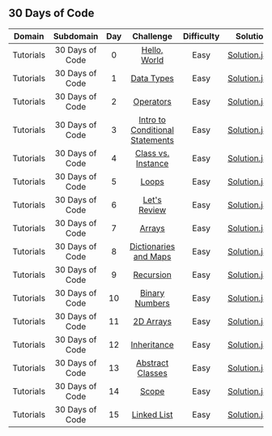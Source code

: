 ## 30 Days of Code

|   Domain  |    Subdomain    | Day |                                              Challenge                                             |  Difficulty  |                                                                                  Solution                                                                                 |
|:---------:|:---------------:|:---:|:--------------------------------------------------------------------------------------------------:|:------------:|:-------------------------------------------------------------------------------------------------------------------------------------------------------------------------:|
| Tutorials | 30 Days of Code |  0  | [Hello, World](https://www.hackerrank.com/challenges/30-hello-world)                               |     Easy     |            [Solution.java](https://github.com/rshaghoulian/HackerRank-solutions/blob/master/30%20Days%20of%20Code/Day%200%20-%20Hello%2C%20World/Solution.java)           |
| Tutorials | 30 Days of Code |  1  | [Data Types](https://www.hackerrank.com/challenges/30-data-types)                                  |     Easy     |              [Solution.java](https://github.com/rshaghoulian/HackerRank-solutions/blob/master/30%20Days%20of%20Code/Day%201%20-%20Data%20Types/Solution.java)             |
| Tutorials | 30 Days of Code |  2  | [Operators](https://www.hackerrank.com/challenges/30-operators)                                    |     Easy     |               [Solution.java](https://github.com/rshaghoulian/HackerRank-solutions/blob/master/30%20Days%20of%20Code/Day%202%20-%20Operators/Solution.java)               |
| Tutorials | 30 Days of Code |  3  | [Intro to Conditional Statements](https://www.hackerrank.com/challenges/30-conditional-statements) |     Easy     | [Solution.java](https://github.com/rshaghoulian/HackerRank-solutions/blob/master/30%20Days%20of%20Code/Day%203%20-%20Intro%20to%20Conditional%20Statements/Solution.java) |
| Tutorials | 30 Days of Code |  4  | [Class vs. Instance](https://www.hackerrank.com/challenges/30-class-vs-instance)                   |     Easy     |         [Solution.java](https://github.com/rshaghoulian/HackerRank-solutions/blob/master/30%20Days%20of%20Code/Day%204%20-%20Class%20vs.%20Instance/Solution.java)        |
| Tutorials | 30 Days of Code |  5  | [Loops](https://www.hackerrank.com/challenges/30-loops)                                            |     Easy     |                 [Solution.java](https://github.com/rshaghoulian/HackerRank-solutions/blob/master/30%20Days%20of%20Code/Day%205%20-%20Loops/Solution.java)                 |
| Tutorials | 30 Days of Code |  6  | [Let's Review](https://www.hackerrank.com/challenges/30-review-loop)                               |     Easy     |             [Solution.java](https://github.com/rshaghoulian/HackerRank-solutions/blob/master/30%20Days%20of%20Code/Day%206%20-%20Let's%20Review/Solution.java)            |
| Tutorials | 30 Days of Code |  7  | [Arrays](https://www.hackerrank.com/challenges/30-arrays)                                          |     Easy     |                 [Solution.java](https://github.com/rshaghoulian/HackerRank-solutions/blob/master/30%20Days%20of%20Code/Day%207%20-%20Arrays/Solution.java)                |
| Tutorials | 30 Days of Code |  8  | [Dictionaries and Maps](https://www.hackerrank.com/challenges/30-dictionaries-and-maps)            |     Easy     |       [Solution.java](https://github.com/rshaghoulian/HackerRank-solutions/blob/master/30%20Days%20of%20Code/Day%208%20-%20Dictionaries%20and%20Maps/Solution.java)       |
| Tutorials | 30 Days of Code |  9  | [Recursion](https://www.hackerrank.com/challenges/30-recursion)                                    |     Easy     |               [Solution.java](https://github.com/rshaghoulian/HackerRank-solutions/blob/master/30%20Days%20of%20Code/Day%209%20-%20Recursion/Solution.java)               |
| Tutorials | 30 Days of Code |  10 | [Binary Numbers](https://www.hackerrank.com/challenges/30-binary-numbers)                          |     Easy     |           [Solution.java](https://github.com/rshaghoulian/HackerRank-solutions/blob/master/30%20Days%20of%20Code/Day%2010%20-%20Binary%20Numbers/Solution.java)           |
| Tutorials | 30 Days of Code |  11 | [2D Arrays](https://www.hackerrank.com/challenges/30-2d-arrays)                                    |     Easy     |              [Solution.java](https://github.com/rshaghoulian/HackerRank-solutions/blob/master/30%20Days%20of%20Code/Day%2011%20-%202D%20Arrays/Solution.java)             |
| Tutorials | 30 Days of Code |  12 | [Inheritance](https://www.hackerrank.com/challenges/30-inheritance)                                |     Easy     |              [Solution.java](https://github.com/rshaghoulian/HackerRank-solutions/blob/master/30%20Days%20of%20Code/Day%2012%20-%20Inheritance/Solution.java)             |
| Tutorials | 30 Days of Code |  13 | [Abstract Classes](https://www.hackerrank.com/challenges/30-abstract-classes)                      |     Easy     |          [Solution.java](https://github.com/rshaghoulian/HackerRank-solutions/blob/master/30%20Days%20of%20Code/Day%2013%20-%20Abstract%20Classes/Solution.java)          |
| Tutorials | 30 Days of Code |  14 | [Scope](https://www.hackerrank.com/challenges/30-scope)                                            |     Easy     |                 [Solution.java](https://github.com/rshaghoulian/HackerRank-solutions/blob/master/30%20Days%20of%20Code/Day%2014%20-%20Scope/Solution.java)                |
| Tutorials | 30 Days of Code |  15 | [Linked List](https://www.hackerrank.com/challenges/30-linked-list)                                |     Easy     |             [Solution.java](https://github.com/rshaghoulian/HackerRank-solutions/blob/master/30%20Days%20of%20Code/Day%2015%20-%20Linked%20List/Solution.java)            |
